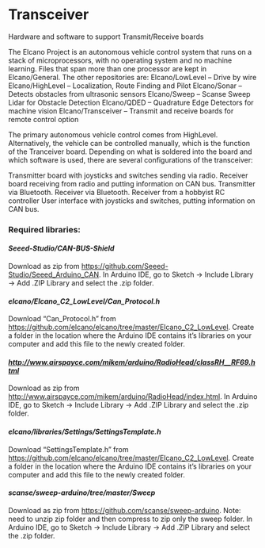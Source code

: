 # Transceiver
Hardware and software to support Transmit/Receive boards

The Elcano Project is an autonomous vehicle control system that runs on a stack of microprocessors, with no operating system and 
no machine learning.
Files that span more than one processor are kept in Elcano/General. The other repositories are:
Elcano/LowLevel – Drive by wire
Elcano/HighLevel – Localization, Route Finding and Pilot
Elcano/Sonar – Detects obstacles from ultrasonic sensors
Elcano/Sweep – Scanse Sweep Lidar for Obstacle Detection
Elcano/QDED – Quadrature Edge Detectors for machine vision
Elcano/Transceiver – Transmit and receive boards for remote control option

The primary autonomous vehicle control comes from HighLevel. Alternatively, the vehicle can be controlled manually, which is the function 
of the Tranceiver board. Depending on what is soldered into the board and which software is used, there are several configurations of the 
transceiver:
 
Transmitter board with joysticks and switches sending via radio.
Receiver board receiving from radio and putting information on CAN bus.
Transmitter via Bluetooth.
Receiver via Bluetooth.
Receiver from a hobbyist RC controller
User interface with joysticks and switches, putting information on CAN bus.

### Required libraries:

#### *Seeed-Studio/CAN-BUS-Shield*
Download as zip from https://github.com/Seeed-Studio/Seeed_Arduino_CAN. 
In Arduino IDE, go to Sketch -> Include Library -> Add .ZIP Library and select the .zip folder.

#### *elcano/Elcano_C2_LowLevel/Can_Protocol.h*
Download “Can_Protocol.h” from https://github.com/elcano/elcano/tree/master/Elcano_C2_LowLevel. 
Create a folder in the location where the Arduino IDE contains it’s libraries on your computer and add this file to the newly created folder.

#### *http://www.airspayce.com/mikem/arduino/RadioHead/classRH__RF69.html*
Download as zip from http://www.airspayce.com/mikem/arduino/RadioHead/index.html. 
In Arduino IDE, go to Sketch -> Include Library -> Add .ZIP Library and select the .zip folder.

#### *elcano/libraries/Settings/SettingsTemplate.h*
Download “SettingsTemplate.h” from https://github.com/elcano/elcano/tree/master/Elcano_C2_LowLevel. 
Create a folder in the location where the Arduino IDE contains it’s libraries on your computer and add this file to the newly created folder.

#### *scanse/sweep-arduino/tree/master/Sweep*
Download as zip from https://github.com/scanse/sweep-arduino. 
Note: need to unzip zip folder and then compress to zip only the sweep folder.
In Arduino IDE, go to Sketch -> Include Library -> Add .ZIP Library and select the .zip folder.